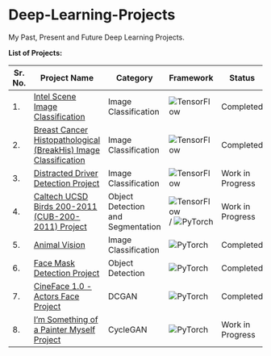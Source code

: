 # Deep-Learning-Projects
My Past, Present and Future Deep Learning Projects.

**List of Projects:**

| Sr. No. | Project Name | Category | Framework | Status |
| ------- | ------------ | -------- | --------- | ------ |
| 1.      | [Intel Scene Image Classification](https://github.com/JohnPPinto/Deep-Learning-Projects/blob/main/01_intel_scene_classification_project.ipynb) | Image Classification | ![TensorFlow](https://img.shields.io/badge/TensorFlow-%23FF6F00.svg?style=for-the-badge&logo=TensorFlow&logoColor=white) | Completed |
| 2.      | [Breast Cancer Histopathological (BreakHis) Image Classification](https://github.com/JohnPPinto/Deep-Learning-Projects/blob/main/02_breast_cancer_histopathological_project.ipynb) | Image Classification | ![TensorFlow](https://img.shields.io/badge/TensorFlow-%23FF6F00.svg?style=for-the-badge&logo=TensorFlow&logoColor=white) | Completed |
| 3.      | [Distracted Driver Detection Project](https://github.com/JohnPPinto/Deep-Learning-Projects/blob/main/03_distracted_driver_detection_project.ipynb) | Image Classification | ![TensorFlow](https://img.shields.io/badge/TensorFlow-%23FF6F00.svg?style=for-the-badge&logo=TensorFlow&logoColor=white) | Work in Progress |
| 4.      | [Caltech UCSD Birds 200-2011 (CUB-200-2011) Project](https://github.com/JohnPPinto/Deep-Learning-Projects/blob/main/04_cub_200-2011_bird_images_project.ipynb) | Object Detection and Segmentation | ![TensorFlow](https://img.shields.io/badge/TensorFlow-%23FF6F00.svg?style=for-the-badge&logo=TensorFlow&logoColor=white) / ![PyTorch](https://img.shields.io/badge/PyTorch-%23EE4C2C.svg?style=for-the-badge&logo=PyTorch&logoColor=white) | Work in Progress |
| 5.      | [Animal Vision](https://github.com/JohnPPinto/animal_vision_pytorch) | Image Classification | ![PyTorch](https://img.shields.io/badge/PyTorch-%23EE4C2C.svg?style=for-the-badge&logo=PyTorch&logoColor=white) | Completed |
| 6.      | [Face Mask Detection Project]() | Object Detection | ![PyTorch](https://img.shields.io/badge/PyTorch-%23EE4C2C.svg?style=for-the-badge&logo=PyTorch&logoColor=white) | Completed |
| 7.      | [CineFace 1.0 - Actors Face Project]() | DCGAN | ![PyTorch](https://img.shields.io/badge/PyTorch-%23EE4C2C.svg?style=for-the-badge&logo=PyTorch&logoColor=white) | Completed |
| 8.      | [I’m Something of a Painter Myself Project]() | CycleGAN | ![PyTorch](https://img.shields.io/badge/PyTorch-%23EE4C2C.svg?style=for-the-badge&logo=PyTorch&logoColor=white) | Work in Progress |
